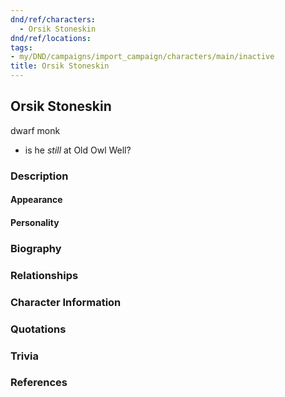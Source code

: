 ```yaml
---
dnd/ref/characters:
  - Orsik Stoneskin
dnd/ref/locations:
tags:
- my/DND/campaigns/import_campaign/characters/main/inactive
title: Orsik Stoneskin
---
```


## Orsik Stoneskin

dwarf monk

- is he _still_ at Old Owl Well?

### Description

#### Appearance

#### Personality

### Biography

### Relationships

### Character Information

### Quotations

### Trivia

### References
